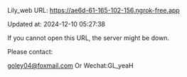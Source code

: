 Lily_web URL: https://ae6d-61-165-102-156.ngrok-free.app

Updated at: 2024-12-10 05:27:38

If you cannot open this URL, the server might be down.

Please contact: 

goley04@foxmail.com Or Wechat:GL_yeaH